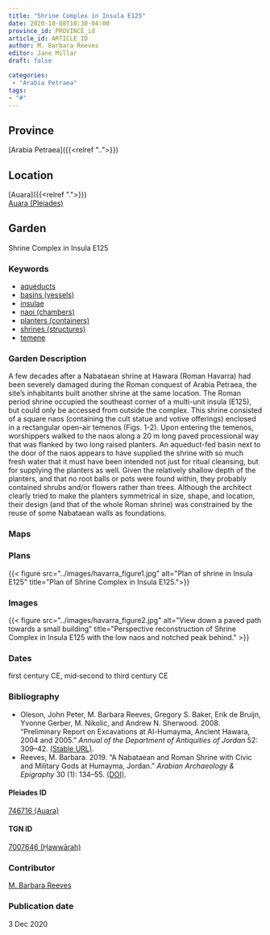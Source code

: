 ```yaml
---
title: "Shrine Complex in Insula E125"
date: 2020-10-08T10:30-04:00
province_id: PROVINCE_id
article_id: ARTICLE_ID
author: M. Barbara Reeves
editor: Jane Millar
draft: false

categories:
 - "Arabia Petraea"
tags:
- "#"
---
```


## Province
[Arabia Petraea]({{<relref "..">}})

<!--
## Province Description
Awaiting edits by Leigh-Ann Bedal.
-->

## Location

[Auara]({{<relref ".">}}) \
[Auara (Pleiades)](https://pleiades.stoa.org/places/746716)

## Garden
Shrine Complex in Insula E125

### Keywords
- [aqueducts](http://vocab.getty.edu/page/aat/300006165)
- [basins (vessels)](http://vocab.getty.edu/page/aat/300045614)
- [insulae](http://vocab.getty.edu/page/aat/300000325)
- [naoi (chambers)](http://vocab.getty.edu/page/aat/300004658)
- [planters (containers)](http://vocab.getty.edu/page/aat/300237566)
- [shrines (structures)](http://vocab.getty.edu/page/aat/300007558)
- [temene](http://vocab.getty.edu/page/aat/300000805)

### Garden Description
A few decades after a Nabataean shrine at Hawara (Roman Havarra) had been severely damaged during the Roman conquest of Arabia Petraea, the site’s inhabitants built another shrine at the same location. The Roman period shrine occupied the southeast corner of a multi-unit insula (E125), but could only be accessed from outside the complex. This shrine consisted of a square naos (containing the cult statue and votive offerings) enclosed in a rectangular open-air temenos (Figs. 1-2). Upon entering the temenos, worshippers walked to the naos along a 20 m long paved processional way that was flanked by two long raised planters. An aqueduct-fed basin next to the door of the naos appears to have supplied the shrine with so much fresh water that it must have been intended not just for ritual cleansing, but for supplying the planters as well. Given the relatively shallow depth of the planters, and that no root balls or pots were found within, they probably contained shrubs and/or flowers rather than trees. Although the architect clearly tried to make the planters symmetrical in size, shape, and location, their design (and that of the whole Roman shrine) was constrained by the reuse of some Nabataean walls as foundations.

### Maps
<!--
{{< figure src="IMG_URL" alt="ALT_TEXT" title="CAPTION" >}}
-->

### Plans
{{< figure src="../images/havarra_figure1.jpg" alt="Plan of shrine in Insula E125" title="Plan of Shrine Complex in Insula E125.">}}

### Images
{{< figure src="../images/havarra_figure2.jpg" alt="View down a paved path towards a small building" title="Perspective reconstruction of Shrine Complex in Insula E125 with the low naos and notched peak behind." >}}

### Dates
first century CE, mid‐second to third century CE

### Bibliography
- Oleson, John Peter, M. Barbara Reeves, Gregory S. Baker, Erik de Bruijn, Yvonne Gerber, M. Nikolic, and Andrew N. Sherwood. 2008. “Preliminary Report on Excavations at Al-Humayma, Ancient Hawara, 2004 and 2005.” *Annual of  the Department of  Antiquities of Jordan* 52: 309–42. [(Stable URL)](http://publication.doa.gov.jo/Publications/ViewChapterPublic/326).
- Reeves, M. Barbara. 2019. “A Nabataean and Roman Shrine with Civic and Military Gods at Humayma, Jordan.” *Arabian Archaeology & Epigraphy* 30 (1): 134–55. [(DOI)](https://doi.org/10.1111/aae.12121).

<!--#### Periodo ID-->

<!-- [PERIODO_ID](https://pleiades.stoa.org/places/PLEIADES_ID) -->

#### Pleiades ID
[746716 (Auara)](https://pleiades.stoa.org/places/746716)

#### TGN ID
[7007646 (Ḥawwārah)](http://vocab.getty.edu/page/tgn/7007646)

### Contributor
[M. Barbara Reeves](#)

### Publication date
3 Dec 2020  

<!--### Related articles-->

<!-- Links to other related articles. Leave blank for now -->
